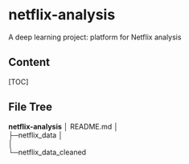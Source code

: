 # netflix-analysis
A deep learning project: platform for Netflix analysis



## Content

[TOC]



## File Tree

**netflix-analysis**
 │ README.md
 │   
 ├─netflix_data
 │  
 │   
 └─netflix_data_cleaned


